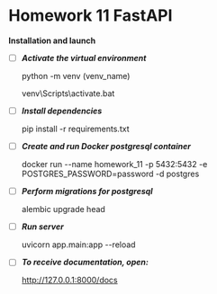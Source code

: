 # Homework 11 FastAPI

**Installation and launch**

- [ ] **_Activate the virtual environment_**

    python -m venv (venv_name)

    venv\Scripts\activate.bat

- [ ] **_Install dependencies_**
 
    pip install -r requirements.txt

- [ ] **_Create and run Docker postgresql container_**

    docker run --name homework_11 -p 5432:5432 -e POSTGRES_PASSWORD=password -d postgres

- [ ] **_Perform migrations for postgresql_**

    alembic upgrade head
    
- [ ] **_Run server_**

    uvicorn app.main:app --reload

- [ ] **_To receive documentation, open:_**

    http://127.0.0.1:8000/docs

